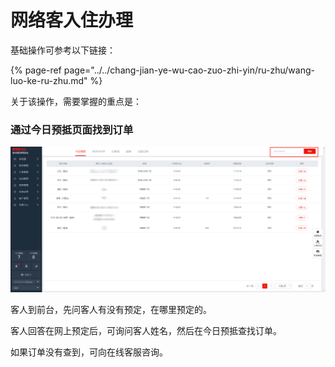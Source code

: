 # 网络客入住办理

基础操作可参考以下链接：

{% page-ref page="../../chang-jian-ye-wu-cao-zuo-zhi-yin/ru-zhu/wang-luo-ke-ru-zhu.md" %}

关于该操作，需要掌握的重点是：

### 通过今日预抵页面找到订单

![&#x901A;&#x8FC7;&#x4ECA;&#x65E5;&#x9884;&#x62B5;&#x9875;&#x9762;&#x627E;&#x5230;&#x8BA2;&#x5355;](../../.gitbook/assets/image%20%28539%29.png)

客人到前台，先问客人有没有预定，在哪里预定的。

客人回答在网上预定后，可询问客人姓名，然后在今日预抵查找订单。

如果订单没有查到，可向在线客服咨询。

